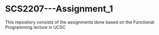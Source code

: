 # SCS2207---Assignment_1
This repository consists of the assignments done based on the Functional Programming lecture in UCSC

